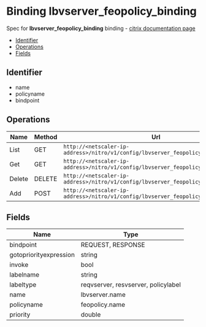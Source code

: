 # Binding lbvserver_feopolicy_binding

Spec for **lbvserver_feopolicy_binding** binding - [citrix documentation page](https://developer-docs.citrix.com/projects/netscaler-nitro-api/en/12.0/configuration/load-balancing/lbvserver_feopolicy_binding/lbvserver_feopolicy_binding/)

- [Identifier](#identifier)
- [Operations](#operations)
- [Fields](#fields)

## Identifier

- name
- policyname
- bindpoint

## Operations

| Name | Method | Url |
|----|----|----|
| List | GET | `http://<netscaler-ip-address>/nitro/v1/config/lbvserver_feopolicy_binding` |
| Get | GET | `http://<netscaler-ip-address>/nitro/v1/config/lbvserver_feopolicy_binding/<name>` |
| Delete | DELETE | `http://<netscaler-ip-address>/nitro/v1/config/lbvserver_feopolicy_binding/<name>` |
| Add | POST | `http://<netscaler-ip-address>/nitro/v1/config/lbvserver_feopolicy_binding` |

## Fields

| Name | Type |
|----|----|
| bindpoint | REQUEST, RESPONSE |
| gotopriorityexpression | string |
| invoke | bool |
| labelname | string |
| labeltype | reqvserver, resvserver, policylabel |
| name | lbvserver.name |
| policyname | feopolicy.name |
| priority | double |

